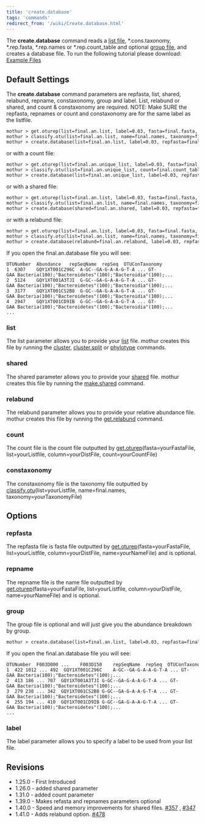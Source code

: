 ```yaml
---
title: 'create.database'
tags: 'commands'
redirect_from: '/wiki/Create.database.html'
---
```

The **create.database** command reads a [list
file](list_file), \*.cons.taxonomy, \*.rep.fasta,
\*.rep.names or \*.rep.count\_table and optional [group
file](group_file), and creates a database file. To run the
following tutorial please download: [ Example
Files](https://mothur.s3.us-east-2.amazonaws.com/wiki/create_database_files.zip)

## Default Settings

The **create.database** command parameters are repfasta, list, shared,
relabund, repname, constaxonomy, group and label. List, relabund or
shared, and count & constaxonomy are required. NOTE: Make SURE the
repfasta, repnames or count and constaxonomy are for the same label as
the listfile.

    mothur > get.oturep(list=final.an.list, label=0.03, fasta=final.fasta, column=final.dist, name=final.names) 
    mothur > classify.otu(list=final.an.list, name=final.names, taxonomy=final.taxonomy, label=0.03)
    mothur > create.database(list=final.an.list, label=0.03, repfasta=final.an.0.03.rep.fasta, repname=final.an.0.03.rep.names, constaxonomy=final.an.0.03.cons.taxonomy)

or with a count file:

    mothur > get.oturep(list=final.an.unique_list, label=0.03, fasta=final.fasta, column=final.dist, count=final.count_table) 
    mothur > classify.otu(list=final.an.unique_list, count=final.count_table, taxonomy=final.taxonomy, label=0.03)
    mothur > create.database(list=final.an.unique_list, label=0.03, repfasta=final.an.0.03.rep.fasta, count=final.an.0.03.rep.count_table, constaxonomy=final.an.0.03.cons.taxonomy)

or with a shared file:

    mothur > get.oturep(list=final.an.list, label=0.03, fasta=final.fasta, column=final.dist, name=final.names) 
    mothur > classify.otu(list=final.an.list, name=final.names, taxonomy=final.taxonomy, label=0.03)
    mothur > create.database(shared=final.an.shared, label=0.03, repfasta=final.an.0.03.rep.fasta, repname=final.an.0.03.rep.names, constaxonomy=final.an.0.03.cons.taxonomy)

or with a relabund file:

    mothur > get.oturep(list=final.an.list, label=0.03, fasta=final.fasta, column=final.dist, name=final.names) 
    mothur > classify.otu(list=final.an.list, name=final.names, taxonomy=final.taxonomy, label=0.03)
    mothur > create.database(relabund=final.an.relabund, label=0.03, repfasta=final.an.0.03.rep.fasta, repname=final.an.0.03.rep.names, constaxonomy=final.an.0.03.cons.taxonomy)

If you open the final.an.database file you will see:

    OTUNumber  Abundance   repSeqName  repSeq  OTUConTaxonomy
    1  6307    GQY1XT001C296C  A-GC--GA-G-A-A-G-T-A ... GT-GAA Bacteria(100);"Bacteroidetes"(100);"Bacteroidia"(100);...
    2  5124    GQY1XT001A3TJI  G-GC--GA-G-A-A-G-T-A ... GT-GAA Bacteria(100);"Bacteroidetes"(100);"Bacteroidia"(100);...
    3  3177    GQY1XT001CS2B8  G-GC--GA-G-A-A-G-T-A ... GT-GAA Bacteria(100);"Bacteroidetes"(100);"Bacteroidia"(100);...
    4  2947    GQY1XT001CD9IB  G-GC--GA-G-A-A-G-T-A ... GT-GAA Bacteria(100);"Bacteroidetes"(100);"Bacteroidia"(100);...
    ...

### list

The list parameter allows you to provide your [
list](List_file) file. mothur creates this file by running
the [cluster](cluster),
[cluster.split](cluster.split) or
[phylotype](phylotype) commands.

### shared

The shared parameter allows you to provide your [
shared](Shared_file) file. mothur creates this file by
running the [make.shared](make.shared) command.

### relabund

The relabund parameter allows you to provide your relative abundance
file. mothur creates this file by running the
[get.relabund](Get.relabund) command.

### count

The count file is the count file outputted by
[get.oturep](get.oturep)(fasta=yourFastaFile,
list=yourListfile, column=yourDistFile, count=yourCountFile)

### constaxonomy

The constaxonomy file is the taxonomy file outputted by
[classify.otu](classify.otu)(list=yourListfile,
name=final.names, taxonomy=yourTaxonomyFile)

## Options

### repfasta

The repfasta file is fasta file outputted by
[get.oturep](get.oturep)(fasta=yourFastaFile,
list=yourListfile, column=yourDistFile, name=yourNameFile) and is
optional.

### repname

The repname file is the name file outputted by
[get.oturep](get.oturep)(fasta=yourFastaFile,
list=yourListfile, column=yourDistFile, name=yourNameFile) and is
optional.

### group

The group file is optional and will just give you the abundance
breakdown by group.

    mothur > create.database(list=final.an.list, label=0.03, repfasta=final.an.0.03.rep.fasta, repname=final.an.0.03.rep.names, constaxonomy=final.an.0.03.cons.taxonomy, group=final.groups)

If you open the final.an.database file you will see:

    OTUNumber  F003D000 ...    F003D150    repSeqName  repSeq  OTUConTaxonomy
    1  422 1012 ... 492  GQY1XT001C296C    A-GC--GA-G-A-A-G-T-A ... GT-GAA Bacteria(100);"Bacteroidetes"(100);...
    2  413 186 ... 707  GQY1XT001A3TJI G-GC--GA-G-A-A-G-T-A ... GT-GAA Bacteria(100);"Bacteroidetes"(100);...
    3  279 238 ... 342  GQY1XT001CS2B8 G-GC--GA-G-A-A-G-T-A ... GT-GAA Bacteria(100);"Bacteroidetes"(100);...
    4  255 194 ... 410  GQY1XT001CD9IB G-GC--GA-G-A-A-G-T-A ... GT-GAA Bacteria(100);"Bacteroidetes"(100);...
    ...

### label

The label parameter allows you to specify a label to be used from your
list file.

## Revisions

-   1.25.0 - First Introduced
-   1.26.0 - added shared parameter
-   1.31.0 - added count parameter
-   1.39.0 - Makes refasta and repnames parameters optional
-   1.40.0 - Speed and memory improvements for shared files.
    [\#357](https://github.com/mothur/mothur/issues/357) ,
    [\#347](https://github.com/mothur/mothur/issues/347)
-   1.41.0 - Adds relabund option.
    [\#478](https://github.com/mothur/mothur/issues/478)


